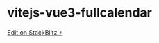 # vitejs-vue3-fullcalendar

[Edit on StackBlitz ⚡️](https://stackblitz.com/edit/vitejs-vue3-fullcalendar)